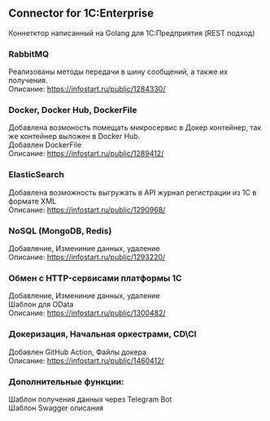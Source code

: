  ## Connector for 1C:Enterprise
Коннетктор написанный на Golang для 1C:Предприятия (REST подход)

### RabbitMQ
Реализованы методы передачи в шину сообщений, а также их получения.  
Описание: https://infostart.ru/public/1284330/

### Docker, Docker Hub, DockerFile
Добавлена возмоность помещать микросервис в Докер контейнер, так же контейнер выложен в Docker Hub.  
Добавлен DockerFile  
Описание: https://infostart.ru/public/1289412/

### ElasticSearch
Добавлена возможность выгружать в API журнал регистрации из 1С в формате XML  
Описание: https://infostart.ru/public/1290968/

### NoSQL (MongoDB, Redis)
Добавление, Измениние данных, удаление  
Описание: https://infostart.ru/public/1293220/

### Обмен с HTTP-сервисами платформы 1С
Добавление, Измениние данных, удаление  
Шаблон для OData  
Описание: https://infostart.ru/public/1300482/

### Докеризация, Начальная оркестрами, CD\CI
Добавлен GitHub Action, Файлы докера  
Описание: https://infostart.ru/public/1460412/

### Дополнительные функции:
Шаблон получения данных через Telegram Bot  
Шаблон Swagger описания  
